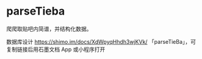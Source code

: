# parseTieba
爬爬取贴吧内简谱，并结构化数据。

数据库设计
https://shimo.im/docs/XdWpyqHhdh3wjKVk/ 「parseTieBa」，可复制链接后用石墨文档 App 或小程序打开
